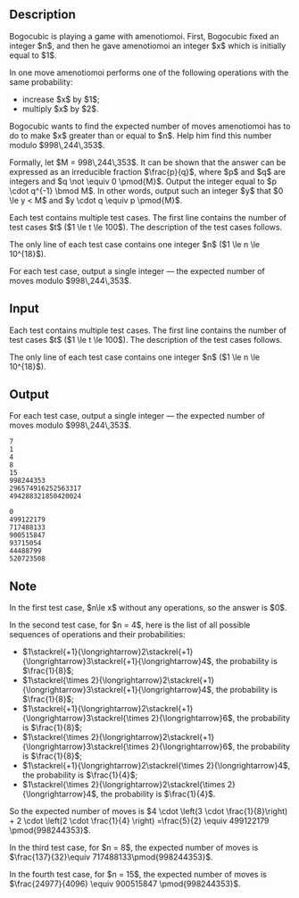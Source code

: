 ## Description

<div><p>Bogocubic is playing a game with amenotiomoi. First, Bogocubic fixed an integer $n$, and then he gave amenotiomoi an integer $x$ which is initially equal to $1$.</p><p>In one move amenotiomoi performs <span class="tex-font-style-bf">one</span> of the following operations with the same probability:</p><ul> <li> increase $x$ by $1$; </li><li> multiply $x$ by $2$. </li></ul><p>Bogocubic wants to find the expected number of moves amenotiomoi has to do to make $x$ greater than or equal to $n$. Help him find this number modulo $998\,244\,353$.</p><p>Formally, let $M = 998\,244\,353$. It can be shown that the answer can be expressed as an irreducible fraction $\frac{p}{q}$, where $p$ and $q$ are integers and $q \not \equiv 0 \pmod{M}$. Output the integer equal to $p \cdot q^{-1} \bmod M$. In other words, output such an integer $y$ that $0 \le y &lt; M$ and $y \cdot q \equiv p \pmod{M}$.</p></div><div class="input-specification"><p>Each test contains multiple test cases. The first line contains the number of test cases $t$ ($1 \le t \le 100$). The description of the test cases follows.</p><p>The only line of each test case contains one integer $n$ ($1 \le n \le 10^{18}$).</p></div><div class="output-specification"><p>For each test case, output a single integer&nbsp;— the expected number of moves modulo $998\,244\,353$.</p></div>

## Input

<p>Each test contains multiple test cases. The first line contains the number of test cases $t$ ($1 \le t \le 100$). The description of the test cases follows.</p><p>The only line of each test case contains one integer $n$ ($1 \le n \le 10^{18}$).</p>

## Output

<p>For each test case, output a single integer&nbsp;— the expected number of moves modulo $998\,244\,353$.</p>





```input1|2,4,6,8
7
1
4
8
15
998244353
296574916252563317
494288321850420024
```




```output1
0
499122179
717488133
900515847
93715054
44488799
520723508
```



## Note

<p>In the first test case, $n\le x$ without any operations, so the answer is $0$.</p><p>In the second test case, for $n = 4$, here is the list of all possible sequences of operations and their probabilities:</p><ul> <li> $1\stackrel{+1}{\longrightarrow}2\stackrel{+1}{\longrightarrow}3\stackrel{+1}{\longrightarrow}4$, the probability is $\frac{1}{8}$; </li><li> $1\stackrel{\times 2}{\longrightarrow}2\stackrel{+1}{\longrightarrow}3\stackrel{+1}{\longrightarrow}4$, the probability is $\frac{1}{8}$; </li><li> $1\stackrel{+1}{\longrightarrow}2\stackrel{+1}{\longrightarrow}3\stackrel{\times 2}{\longrightarrow}6$, the probability is $\frac{1}{8}$; </li><li> $1\stackrel{\times 2}{\longrightarrow}2\stackrel{+1}{\longrightarrow}3\stackrel{\times 2}{\longrightarrow}6$, the probability is $\frac{1}{8}$; </li><li> $1\stackrel{+1}{\longrightarrow}2\stackrel{\times 2}{\longrightarrow}4$, the probability is $\frac{1}{4}$; </li><li> $1\stackrel{\times 2}{\longrightarrow}2\stackrel{\times 2}{\longrightarrow}4$, the probability is $\frac{1}{4}$. </li></ul><p>So the expected number of moves is $4 \cdot \left(3 \cdot \frac{1}{8}\right) + 2 \cdot \left(2 \cdot \frac{1}{4} \right) =\frac{5}{2} \equiv 499122179 \pmod{998244353}$. </p><p>In the third test case, for $n = 8$, the expected number of moves is $\frac{137}{32}\equiv 717488133\pmod{998244353}$. </p><p>In the fourth test case, for $n = 15$, the expected number of moves is $\frac{24977}{4096} \equiv 900515847 \pmod{998244353}$. </p>
